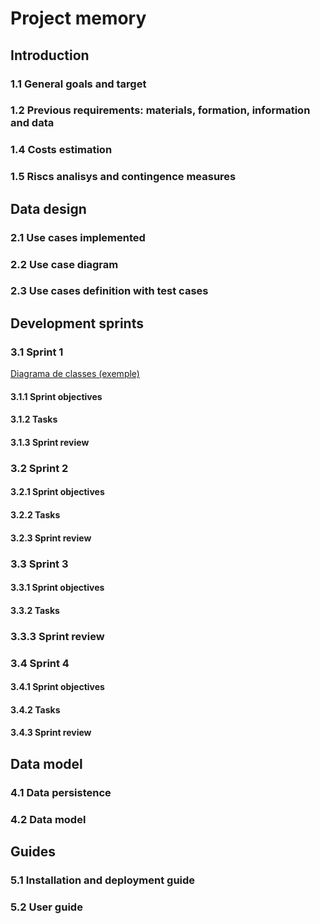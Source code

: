 # Project memory
## Introduction
### 1.1 General goals and target
### 1.2 Previous requirements: materials, formation, information and data
### 1.4 Costs estimation
### 1.5 Riscs analisys and contingence measures
## Data design
### 2.1 Use cases implemented
### 2.2 Use case diagram
### 2.3 Use cases definition with test cases
## Development sprints
### 3.1 Sprint 1
[Diagrama de classes (exemple)](sprint1/diagrama-de-clases-uml-ejemplo-2.jpg)
#### 3.1.1 Sprint objectives
#### 3.1.2 Tasks
#### 3.1.3 Sprint review
### 3.2 Sprint 2
#### 3.2.1 Sprint objectives
#### 3.2.2 Tasks
#### 3.2.3 Sprint review
### 3.3 Sprint 3
#### 3.3.1 Sprint objectives
#### 3.3.2 Tasks
### 3.3.3 Sprint review
### 3.4 Sprint 4
#### 3.4.1 Sprint objectives
#### 3.4.2 Tasks
#### 3.4.3 Sprint review
## Data model
### 4.1 Data persistence
### 4.2 Data model
## Guides
### 5.1 Installation and deployment guide
### 5.2 User guide

